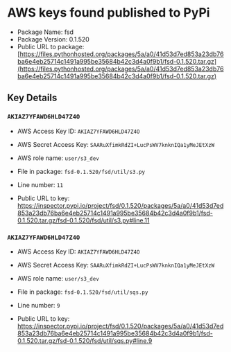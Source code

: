 # AWS keys found published to PyPi

* Package Name: fsd
* Package Version: 0.1.520
* Public URL to package: [https://files.pythonhosted.org/packages/5a/a0/41d53d7ed853a23db76ba6e4eb25714c1491a995be35684b42c3d4a0f9b1/fsd-0.1.520.tar.gz](https://files.pythonhosted.org/packages/5a/a0/41d53d7ed853a23db76ba6e4eb25714c1491a995be35684b42c3d4a0f9b1/fsd-0.1.520.tar.gz)

## Key Details

### `AKIAZ7YFAWD6HLD47Z4O`

* AWS Access Key ID: `AKIAZ7YFAWD6HLD47Z4O`
* AWS Secret Access Key: `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` 
* AWS role name: `user/s3_dev`
* File in package: `fsd-0.1.520/fsd/util/s3.py`
* Line number: `11`

* Public URL to key: https://inspector.pypi.io/project/fsd/0.1.520/packages/5a/a0/41d53d7ed853a23db76ba6e4eb25714c1491a995be35684b42c3d4a0f9b1/fsd-0.1.520.tar.gz/fsd-0.1.520/fsd/util/s3.py#line.11



### `AKIAZ7YFAWD6HLD47Z4O`

* AWS Access Key ID: `AKIAZ7YFAWD6HLD47Z4O`
* AWS Secret Access Key: `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` 
* AWS role name: `user/s3_dev`
* File in package: `fsd-0.1.520/fsd/util/sqs.py`
* Line number: `9`

* Public URL to key: https://inspector.pypi.io/project/fsd/0.1.520/packages/5a/a0/41d53d7ed853a23db76ba6e4eb25714c1491a995be35684b42c3d4a0f9b1/fsd-0.1.520.tar.gz/fsd-0.1.520/fsd/util/sqs.py#line.9


